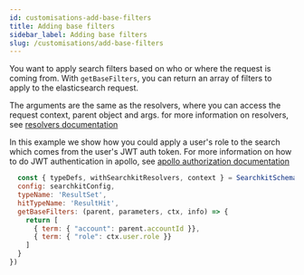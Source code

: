```yaml
---
id: customisations-add-base-filters
title: Adding base filters
sidebar_label: Adding base filters
slug: /customisations/add-base-filters
---
```


You want to apply search filters based on who or where the request is coming from. With `getBaseFilters`, you can return an array of filters to apply to the elasticsearch request.

The arguments are the same as the resolvers, where you can access the request context, parent object and args. for more information on resolvers, see [resolvers documentation](https://www.apollographql.com/docs/apollo-server/data/resolvers/)

In this example we show how you could apply a user's role to the search which comes from the user's JWT auth token. For more information on how to do JWT authentication in apollo, see [apollo authorization documentation](https://www.apollographql.com/docs/apollo-server/security/authentication/)

```javascript
  const { typeDefs, withSearchkitResolvers, context } = SearchkitSchema({
  config: searchkitConfig,
  typeName: 'ResultSet',
  hitTypeName: 'ResultHit',
  getBaseFilters: (parent, parameters, ctx, info) => {
    return [
      { term: { "account": parent.accountId }},
      { term: { "role": ctx.user.role }}
    ]
  }
})
```